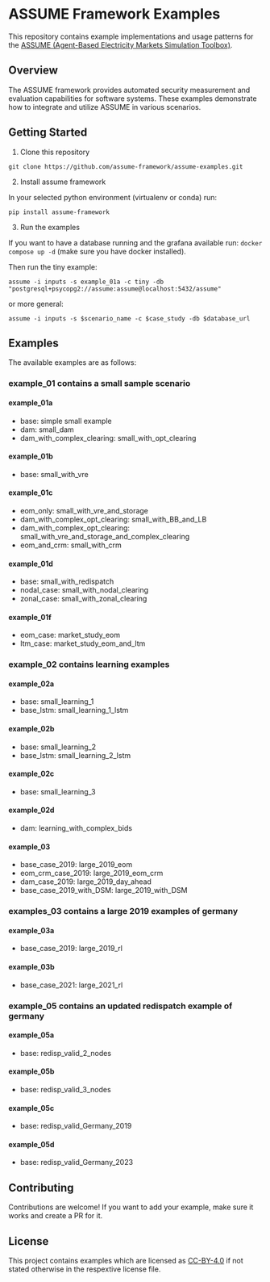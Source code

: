 <!--
SPDX-FileCopyrightText: ASSUME Developers

SPDX-License-Identifier: AGPL-3.0-or-later
-->

# ASSUME Framework Examples

This repository contains example implementations and usage patterns for the [ASSUME (Agent-Based Electricity Markets Simulation Toolbox)](https://github.com/assume-framework/assume).

## Overview

The ASSUME framework provides automated security measurement and evaluation capabilities for software systems. These examples demonstrate how to integrate and utilize ASSUME in various scenarios.

## Getting Started

1. Clone this repository

`git clone https://github.com/assume-framework/assume-examples.git`


2. Install assume framework

In your selected python environment (virtualenv or conda) run:

`pip install assume-framework`

3. Run the examples

If you want to have a database running and the grafana available run: `docker compose up -d` (make sure you have docker installed).

Then run the tiny example:

`assume -i inputs -s example_01a -c tiny -db "postgresql+psycopg2://assume:assume@localhost:5432/assume"`

or more general:

`assume -i inputs -s $scenario_name -c $case_study -db $database_url`

## Examples

The available examples are as follows:

### example_01 contains a small sample scenario

#### example_01a
* base: simple small example
* dam: small_dam
* dam_with_complex_clearing: small_with_opt_clearing

#### example_01b
* base: small_with_vre

#### example_01c
* eom_only: small_with_vre_and_storage
* dam_with_complex_opt_clearing: small_with_BB_and_LB
* dam_with_complex_opt_clearing: small_with_vre_and_storage_and_complex_clearing
* eom_and_crm: small_with_crm

#### example_01d
* base: small_with_redispatch
* nodal_case: small_with_nodal_clearing
* zonal_case: small_with_zonal_clearing

#### example_01f
* eom_case: market_study_eom
* ltm_case: market_study_eom_and_ltm

### example_02 contains learning examples

#### example_02a
* base: small_learning_1
* base_lstm: small_learning_1_lstm

#### example_02b
* base: small_learning_2
* base_lstm: small_learning_2_lstm

#### example_02c
* base: small_learning_3

#### example_02d
* dam: learning_with_complex_bids

#### example_03
* base_case_2019: large_2019_eom
* eom_crm_case_2019: large_2019_eom_crm
* dam_case_2019: large_2019_day_ahead
* base_case_2019_with_DSM: large_2019_with_DSM

### examples_03 contains a large 2019 examples of germany

#### example_03a
* base_case_2019: large_2019_rl

#### example_03b
* base_case_2021: large_2021_rl

### example_05 contains an updated redispatch example of germany

#### example_05a
* base: redisp_valid_2_nodes

#### example_05b
* base: redisp_valid_3_nodes

#### example_05c
* base: redisp_valid_Germany_2019

#### example_05d
* base: redisp_valid_Germany_2023

## Contributing

Contributions are welcome! If you want to add your example, make sure it works and create a PR for it.

## License

This project contains examples which are licensed as [CC-BY-4.0](https://spdx.org/licenses/CC-BY-4.0.html) if not stated otherwise in the respextive license file.
